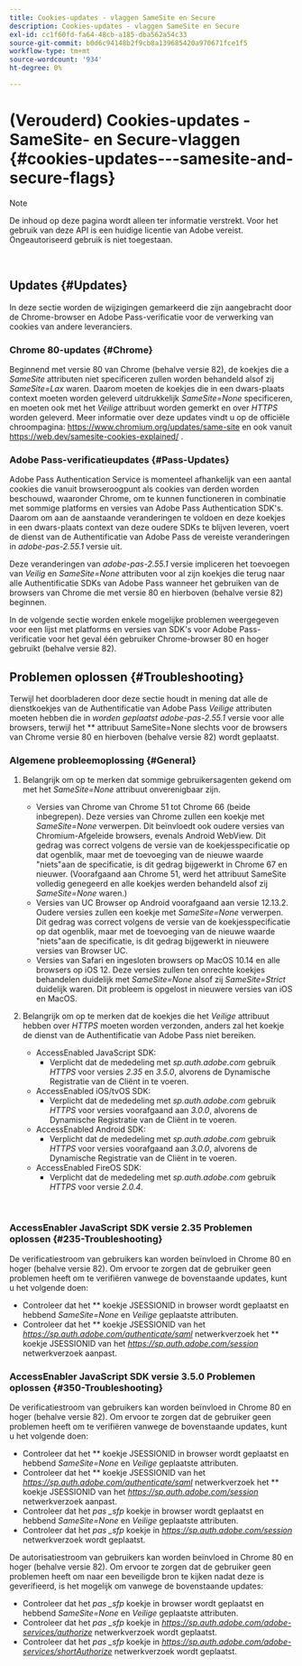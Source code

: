 ```yaml
---
title: Cookies-updates - vlaggen SameSite en Secure
description: Cookies-updates - vlaggen SameSite en Secure
exl-id: cc1f60fd-fa64-48cb-a185-dba562a54c33
source-git-commit: b0d6c94148b2f9cb8a139685420a970671fce1f5
workflow-type: tm+mt
source-wordcount: '934'
ht-degree: 0%

---
```


# (Verouderd) Cookies-updates - SameSite- en Secure-vlaggen {#cookies-updates---samesite-and-secure-flags}

>[!NOTE]
>
>De inhoud op deze pagina wordt alleen ter informatie verstrekt. Voor het gebruik van deze API is een huidige licentie van Adobe vereist. Ongeautoriseerd gebruik is niet toegestaan.

</br>


## Updates {#Updates}

In deze sectie worden de wijzigingen gemarkeerd die zijn aangebracht door de Chrome-browser en Adobe Pass-verificatie voor de verwerking van cookies van andere leveranciers.



### Chrome 80-updates {#Chrome}

Beginnend met versie 80 van Chrome (behalve versie 82), de koekjes die a *SameSite* attributen niet specificeren zullen worden behandeld alsof zij *SameSite=Lax* waren. Daarom moeten de koekjes die in een dwars-plaats context moeten worden geleverd uitdrukkelijk *SameSite=None* specificeren, en moeten ook met het *Veilige* attribuut worden gemerkt en over *HTTPS* worden geleverd. Meer informatie over deze updates vindt u op de officiële chroompagina: <https://www.chromium.org/updates/same-site> en ook vanuit <https://web.dev/samesite-cookies-explained/> .


### Adobe Pass-verificatieupdates {#Pass-Updates}

Adobe Pass Authentication Service is momenteel afhankelijk van een aantal cookies die vanuit browseroogpunt als cookies van derden worden beschouwd, waaronder Chrome, om te kunnen functioneren in combinatie met sommige platforms en versies van Adobe Pass Authentication SDK&#39;s. Daarom om aan de aanstaande veranderingen te voldoen en deze koekjes in een dwars-plaats context van deze oudere SDKs te blijven leveren, voert de dienst van de Authentificatie van Adobe Pass de vereiste veranderingen in *adobe-pas-2.55.1* versie uit.

Deze veranderingen van *adobe-pas-2.55.1* versie impliceren het toevoegen van *Veilig* en *SameSite=None* attributen voor al zijn koekjes die terug naar alle Authentificatie SDKs van Adobe Pass wanneer het gebruiken van de browsers van Chrome die met versie 80 en hierboven (behalve versie 82) beginnen.

In de volgende sectie worden enkele mogelijke problemen weergegeven voor een lijst met platforms en versies van SDK&#39;s voor Adobe Pass-verificatie voor het geval één gebruiker Chrome-browser 80 en hoger gebruikt (behalve versie 82).

## Problemen oplossen {#Troubleshooting}

Terwijl het doorbladeren door deze sectie houdt in mening dat alle de dienstkoekjes van de Authentificatie van Adobe Pass *Veilige* attributen moeten hebben die in *worden geplaatst adobe-pas-2.55.1* versie voor alle browsers, terwijl het ** attribuut SameSite=None slechts voor de browsers van Chrome versie 80 en hierboven (behalve versie 82) wordt geplaatst.


### Algemene probleemoplossing {#General}

1. Belangrijk om op te merken dat sommige gebruikersagenten gekend om met het *SameSite=None* attribuut onverenigbaar zijn.

   - Versies van Chrome van Chrome 51 tot Chrome 66 (beide inbegrepen). Deze versies van Chrome zullen een koekje met *SameSite=None* verwerpen. Dit beïnvloedt ook oudere versies van Chromium-Afgeleide browsers, evenals Android WebView. Dit gedrag was correct volgens de versie van de koekjesspecificatie op dat ogenblik, maar met de toevoeging van de nieuwe waarde &quot;niets&quot;aan de specificatie, is dit gedrag bijgewerkt in Chrome 67 en nieuwer. (Voorafgaand aan Chrome 51, werd het attribuut SameSite volledig genegeerd en alle koekjes werden behandeld alsof zij *SameSite=None* waren.)
   - Versies van UC Browser op Android voorafgaand aan versie 12.13.2. Oudere versies zullen een koekje met *SameSite=None* verwerpen. Dit gedrag was correct volgens de versie van de koekjesspecificatie op dat ogenblik, maar met de toevoeging van de nieuwe waarde &quot;niets&quot;aan de specificatie, is dit gedrag bijgewerkt in nieuwere versies van Browser UC.
   - Versies van Safari en ingesloten browsers op MacOS 10.14 en alle browsers op iOS 12. Deze versies zullen ten onrechte koekjes behandelen duidelijk met *SameSite=None* alsof zij *SameSite=Strict* duidelijk waren. Dit probleem is opgelost in nieuwere versies van iOS en MacOS.


1. Belangrijk om op te merken dat de koekjes die het *Veilige* attribuut hebben over *HTTPS* moeten worden verzonden, anders zal het koekje de dienst van de Authentificatie van Adobe Pass niet bereiken.

   - AccessEnabled JavaScript SDK:
      - Verplicht dat de mededeling met *sp.auth.adobe.com* gebruik *HTTPS* voor versies *2.35* en *3.5.0*, alvorens de Dynamische Registratie van de Cliënt in te voeren.
   - AccessEnabled iOS/tvOS SDK:
      - Verplicht dat de mededeling met *sp.auth.adobe.com* gebruik *HTTPS* voor versies voorafgaand aan *3.0.0*, alvorens de Dynamische Registratie van de Cliënt in te voeren.
   - AccessEnabled Android SDK:
      - Verplicht dat de mededeling met *sp.auth.adobe.com* gebruik *HTTPS* voor versies voorafgaand aan *3.0.0*, alvorens de Dynamische Registratie van de Cliënt in te voeren.
   - AccessEnabled FireOS SDK:
      - Verplicht dat de mededeling met *sp.auth.adobe.com* gebruik *HTTPS* voor versie *2.0.4*.

</br>

### AccessEnabler JavaScript SDK versie 2.35 Problemen oplossen {#235-Troubleshooting}

De verificatiestroom van gebruikers kan worden beïnvloed in Chrome 80 en hoger (behalve versie 82). Om ervoor te zorgen dat de gebruiker geen problemen heeft om te verifiëren vanwege de bovenstaande updates, kunt u het volgende doen:

- Controleer dat het ** koekje JSESSIONID in browser wordt geplaatst en hebbend *SameSite=None* en *Veilige* geplaatste attributen.
- Controleer dat het ** koekje JSESSIONID van het *https://sp.auth.adobe.com/authenticate/saml* netwerkverzoek het ** koekje JSESSIONID van het *https://sp.auth.adobe.com/session* netwerkverzoek aanpast.


### AccessEnabler JavaScript SDK versie 3.5.0 Problemen oplossen {#350-Troubleshooting}

De verificatiestroom van gebruikers kan worden beïnvloed in Chrome 80 en hoger (behalve versie 82). Om ervoor te zorgen dat de gebruiker geen problemen heeft om te verifiëren vanwege de bovenstaande updates, kunt u het volgende doen:

- Controleer dat het ** koekje JSESSIONID in browser wordt geplaatst en hebbend *SameSite=None* en *Veilige* geplaatste attributen.
- Controleer dat het ** koekje JSESSIONID van het *https://sp.auth.adobe.com/authenticate/saml* netwerkverzoek het ** koekje JSESSIONID van het *https://sp.auth.adobe.com/session* netwerkverzoek aanpast.
- Controleer dat het *pas \_sfp* koekje in browser wordt geplaatst en hebbend *SameSite=None* en *Veilige* geplaatste attributen.
- Controleer dat het *pas \_sfp* koekje in *https://sp.auth.adobe.com/session* netwerkverzoek wordt geplaatst.


De autorisatiestroom van gebruikers kan worden beïnvloed in Chrome 80 en hoger (behalve versie 82). Om ervoor te zorgen dat de gebruiker geen problemen heeft om naar een beveiligde bron te kijken nadat deze is geverifieerd, is het mogelijk om vanwege de bovenstaande updates:

- Controleer dat het *pas \_sfp* koekje in browser wordt geplaatst en hebbend *SameSite=None* en *Veilige* geplaatste attributen.
- Controleer dat het *pas \_sfp* koekje in *https://sp.auth.adobe.com/adobe-services/authorize* netwerkverzoek wordt geplaatst.
- Controleer dat het *pas \_sfp* koekje in *https://sp.auth.adobe.com/adobe-services/shortAuthorize* netwerkverzoek wordt geplaatst.
